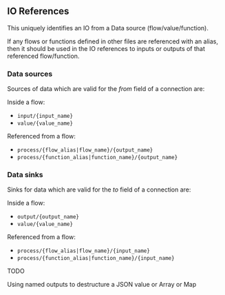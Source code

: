 ## IO References
This uniquely identifies an IO from a Data source (flow/value/function).

If any flows or functions defined in other files are referenced with an alias, then it should be
used in the IO references to inputs or outputs of that referenced flow/function.

### Data sources
Sources of data which are valid for the *from* field of a connection are:

Inside a flow:
- `input/{input_name}`
- `value/{value_name}`

Referenced from a flow:  
- `process/{flow_alias|flow_name}/{output_name}`
- `process/{function_alias|function_name}/{output_name}`

### Data sinks
Sinks for data which are valid for the *to* field of a connection are:

Inside a flow:  
- `output/{output_name}`
- `value/{value_name}`

Referenced from a flow:  
- `process/{flow_alias|flow_name}/{input_name}`
- `process/{function_alias|function_name}/{input_name}`

TODO 

Using named outputs to destructure a JSON value or Array or Map